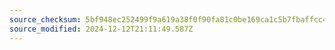 ```yaml
---
source_checksum: 5bf948ec252499f9a619a38f0f90fa81c0be169ca1c5b7fbaffcc443a596dece
source_modified: 2024-12-12T21:11:49.587Z
---
```


